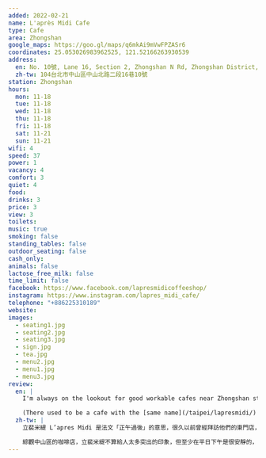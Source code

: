 ```yaml
---
added: 2022-02-21
name: L'après Midi Cafe
type: Cafe
area: Zhongshan
google_maps: https://goo.gl/maps/q6mkAi9mVwFPZASr6
coordinates: 25.053026983962525, 121.52166263930539
address:
  en: No. 10號, Lane 16, Section 2, Zhongshan N Rd, Zhongshan District, Taipei City, 104
  zh-tw: 104台北市中山區中山北路二段16巷10號
station: Zhongshan
hours:
  mon: 11-18
  tue: 11-18
  wed: 11-18
  thu: 11-18
  fri: 11-18
  sat: 11-21
  sun: 11-21
wifi: 4
speed: 37
power: 1
vacancy: 4
comfort: 3
quiet: 4
food: 
drinks: 3
price: 3
view: 3
toilets: 
music: true
smoking: false
standing_tables: false
outdoor_seating: false
cash_only: 
animals: false
lactose_free_milk: false
time_limit: false
facebook: https://www.facebook.com/lapresmidicoffeeshop/
instagram: https://www.instagram.com/lapres_midi_cafe/
telephone: "+886225310189"
website: 
images:
  - seating1.jpg
  - seating2.jpg
  - seating3.jpg
  - sign.jpg
  - tea.jpg
  - menu2.jpg
  - menu1.jpg
  - menu3.jpg
review:
  en: |
    I'm always on the lookout for good workable cafes near Zhongshan station. Most cafes always seem to be very busy and have a restaurant vibe, rather than a coffee shop. While this place, L'après Midi Cafe, doesn't really look or feel very special, it was at least very quite on a weekday afternoon. There's a decent selection of drinks, fast WiFi, and power outlets (although some of the power outlets were blocked/covered).

    (There used to be a cafe with the [same name](/taipei/lapresmidi/) in Dongmen. I guess they had two branches before, although the two cafes feel very different.)
  zh-tw: |
    立裴米緹 L’apres Midi 是法文「正午過後」的意思，很久以前曾經拜訪他們的東門店，偶然來到本店中山店之後才知道原來源頭是這裡，兩間店的風格非常不同。我經常在中山附近尋找適合工作的地方，不過這區大部分的咖啡店都偏向餐廳性質，而非休憩型的咖啡店。

    綜觀中山區的咖啡店，立裴米緹不算給人太多突出的印象，但至少在平日下午是很安靜的，這裡的餐點飲料選擇很多，很快的Wifi，以及少數的插座
---
```


